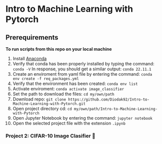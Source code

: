 # Intro to Machine Learning with Pytorch

## Prerequirements

**To run scripts from this repo on your local machine**

1. Install [Anaconda](https://www.anaconda.com)
2. Verify that conda has been properly installed by typing the command: ```conda -V```
In response, you should get a similar output: ```conda 22.11.1```
3. Create an enviroment from yaml file by entering the command:
```conda env create -f req_packages.yml```
4. Verify that the environment has been created: ```conda env list```
5. Activate enviroment: ```conda activate image_classifier``` 
6. Set the path to download the files: ```cd my/own/path``` 
7. Download repo: ```git clone https://github.com/Diodak92/Intro-to-Machine-Learning-with-Pytorch.git```
8. Open project directory cd: ```cd my/own/path/Intro-to-Machine-Learning-with-Pytorch```
9. Open Jupyter Notebook by entering the command: ```jupyter notebook```
10. Open the selected project file with the extension ```.ipynb``` 

### Project 2: CIFAR-10 Image Clasifier 🌇
